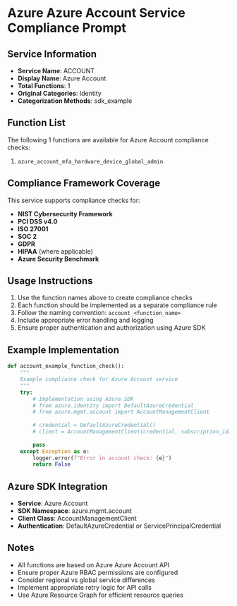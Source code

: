 # Azure Azure Account Service Compliance Prompt

## Service Information
- **Service Name**: ACCOUNT
- **Display Name**: Azure Account
- **Total Functions**: 1
- **Original Categories**: Identity
- **Categorization Methods**: sdk_example

## Function List
The following 1 functions are available for Azure Account compliance checks:

1. `azure_account_mfa_hardware_device_global_admin`


## Compliance Framework Coverage
This service supports compliance checks for:
- **NIST Cybersecurity Framework**
- **PCI DSS v4.0**
- **ISO 27001**
- **SOC 2**
- **GDPR**
- **HIPAA** (where applicable)
- **Azure Security Benchmark**

## Usage Instructions
1. Use the function names above to create compliance checks
2. Each function should be implemented as a separate compliance rule
3. Follow the naming convention: `account_<function_name>`
4. Include appropriate error handling and logging
5. Ensure proper authentication and authorization using Azure SDK

## Example Implementation
```python
def account_example_function_check():
    """
    Example compliance check for Azure Account service
    """
    try:
        # Implementation using Azure SDK
        # from azure.identity import DefaultAzureCredential
        # from azure.mgmt.account import AccountManagementClient
        
        # credential = DefaultAzureCredential()
        # client = AccountManagementClient(credential, subscription_id)
        
        pass
    except Exception as e:
        logger.error(f"Error in account check: {e}")
        return False
```

## Azure SDK Integration
- **Service**: Azure Account
- **SDK Namespace**: azure.mgmt.account
- **Client Class**: AccountManagementClient
- **Authentication**: DefaultAzureCredential or ServicePrincipalCredential

## Notes
- All functions are based on Azure Azure Account API
- Ensure proper Azure RBAC permissions are configured
- Consider regional vs global service differences
- Implement appropriate retry logic for API calls
- Use Azure Resource Graph for efficient resource queries
